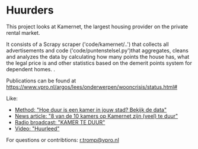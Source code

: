 # Huurders

This project looks at Kamernet, the largest housing provider on the private rental market.

It consists of a Scrapy scraper ('code/kamernet/..') that collects all advertisements and code ('code/puntenstelsel.py')that aggregates, cleans and analyzes the data by calculating how many points the house has, what the legal price is and other statistics based on the demerit points system for dependent homes. .

Publications can be found at https://www.vpro.nl/argos/lees/onderwerpen/wooncrisis/status.html#

Like: 

* [Method: "Hoe duur is een kamer in jouw stad? Bekijk de data"](https://www.vpro.nl/argos/lees/onderwerpen/wooncrisis/2021/Hoe-duur-is-een-kamer-in-jouw-stad-Bekijk-de-data.html#)
* [News article: "8 van de 10 kamers op Kamernet zijn (veel) te duur"](https://www.vpro.nl/argos/lees/onderwerpen/wooncrisis/2021/8-van-de-10-kamers-op-Kamernet-zijn-veel-te-duur.html#)
* [Radio broadcast: "KAMER TE DUUR"](https://www.vpro.nl/argos/media/luister/argos-radio/onderwerpen/2021/Kamer-te-duur.html#)
* [Video: "Huurleed"](https://www.vpro.nl/argos/media/kijk/kort/algemeen/2021/huurleed.html#) 

For questions or contribtions: r.tromp@vpro.nl



